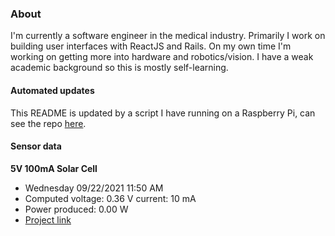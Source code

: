 ### About
I'm currently a software engineer in the medical industry. Primarily I work on building user interfaces with ReactJS and Rails. On my own time I'm working on getting more into hardware and robotics/vision. I have a weak academic background so this is mostly self-learning.

#### Automated updates
This README is updated by a script I have running on a Raspberry Pi, can see the repo [here](https://github.com/jdc-cunningham/raspi-git-repo-updater).

#### Sensor data
**5V 100mA Solar Cell**
- Wednesday 09/22/2021 11:50 AM
- Computed voltage: 0.36 V current: 10 mA
- Power produced: 0.00 W
- [Project link](https://github.com/jdc-cunningham/raspisolarplotter)